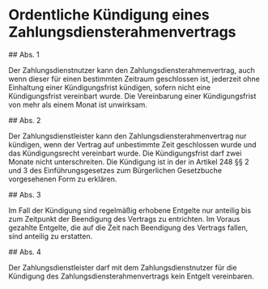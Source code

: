 # Ordentliche Kündigung eines Zahlungsdiensterahmenvertrags



\#\# Abs. 1

 Der Zahlungsdienstnutzer kann den Zahlungsdiensterahmenvertrag, auch wenn dieser für einen bestimmten Zeitraum geschlossen ist, jederzeit ohne Einhaltung einer Kündigungsfrist kündigen, sofern nicht eine Kündigungsfrist vereinbart wurde. Die Vereinbarung einer Kündigungsfrist von mehr als einem Monat ist unwirksam.

\#\# Abs. 2

 Der Zahlungsdienstleister kann den Zahlungsdiensterahmenvertrag nur kündigen, wenn der Vertrag auf unbestimmte Zeit geschlossen wurde und das Kündigungsrecht vereinbart wurde. Die Kündigungsfrist darf zwei Monate nicht unterschreiten. Die Kündigung ist in der in Artikel 248 §§ 2 und 3 des Einführungsgesetzes zum Bürgerlichen Gesetzbuche vorgesehenen Form zu erklären.

\#\# Abs. 3

 Im Fall der Kündigung sind regelmäßig erhobene Entgelte nur anteilig bis zum Zeitpunkt der Beendigung des Vertrags zu entrichten. Im Voraus gezahlte Entgelte, die auf die Zeit nach Beendigung des Vertrags fallen, sind anteilig zu erstatten.

\#\# Abs. 4

 Der Zahlungsdienstleister darf mit dem Zahlungsdienstnutzer für die Kündigung des Zahlungsdiensterahmenvertrags kein Entgelt vereinbaren. 

